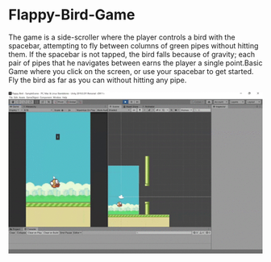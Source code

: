 # Flappy-Bird-Game
The game is a side-scroller where the player controls a bird with the spacebar, attempting to fly between columns of green pipes without hitting them. If the spacebar is not tapped, the bird falls because of gravity; each pair of pipes that he navigates between earns the player a single point.Basic Game where you click on the screen, or use your spacebar to get started. Fly the bird as far as you can without hitting any pipe.

![image](https://github.com/jpriyam/Flappy-Bird-Game/blob/master/flappy.gif)
